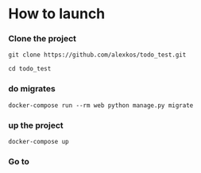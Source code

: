 # How to launch

### Clone the project
```git clone https://github.com/alexkos/todo_test.git```

```cd todo_test```

### do migrates
```docker-compose run --rm web python manage.py migrate```

### up the project
```docker-compose up```

### Go to
```http://127.0.0.1:8000/lists/'''


